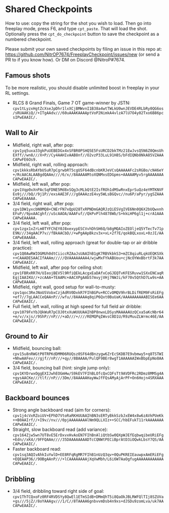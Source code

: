 # Shared Checkpoints

How to use: copy the string for the shot you wish to load.  Then go into freeplay mode,
press F6, and type `cpt_paste`.  That will load the shot.  Optionally press the
`cpt_do_checkpoint` button to save the checkpoint as a numbered checkpoint.

Please submit your own saved checkpoints by filing an issue in this repo at:
https://github.com/NitrOP7674/FreeplayCheckpoint/issues/new (or send a PR to
if you know how).  Or DM on Discord @NitroP#7674.

## Famous shots

To be more realistic, you should disable unlimited boost in freeplay in your RL settings.

- RLCS 8 Grand Finals, Game 7 OT game-winner by JSTN:
  `cpv1tLyzxHgtZcXseJpDhr1lxXCjBMWvnI1B38a4wtTWLkU0wnJEVDE4RLbRy0QG6os/sRUAAKiQ//+ITgAAdv///60uAAAKAAAAptVoP2NimkA4vlzA7lU7O4y02Txo6B86pcsIPwEAAIC/.`

## Wall to Air

- Midfield, right wall, after pop:
  `cpv1yq5uxa33gkPuUEBEDGx4xSFBR0PSHQ5E5FsURCD2bkTMz21EwJvsQ5N6Z0QmsUhEXff//wn8///X+P//Cy4AAHIvAAB8nf//O2vzP33LuL91H8S/bFdIQNb8NkA85VZAAACAPwFE6Os9.`
- Midfield, right wall, rolling approach:
  `cpv1kkksRbAYbUSuR7pCgrwbRT5cgUSF64dBcnbKRJeVCsQAAAAAFc2sRGBo/cN46eY+/RcAACALAABgdQAAm////6/x//8AAAAAMtoXQNMxsEDGpms+AAAAAMyv5rgAAAAAAACAPwEAAIC/.`
- Midfield, left wall, after pop:
  `cpv1Vqp0xXnPAcSqFDNE5Md8xSQg3cMLbQtE2IsfROh1dMSwRnxEprSuQz4eYMTKNVFEo9j///bQ//9j1P//exsAAE3F///gOAAAzzE4vy5WLsBGQvc//nu6P/aPyr/ygSZAAACAPwEAAAAA.`
- 3/4 field, right wall, after pop:
  `cpv1DW1yxcbN0MQ8+CNErFN7xQpU28TxRPNDmGAQRJzQiESVgIVE6Nn0Q6X2bUQwxnhEFuP//9pxAACghf//uScAAOA/AAAFuf//QkPvPlh4878Wb/S+kkLHP6gl1j+crA1AAACAPwEAAAAA.`
- 3/4 field, left wall, after pop:
  `cpv1zgx1xZrLm0TYFChEY0J8xexypESCVvhDhSH6Q/b8gMQAIoZEOljeQ5YTecTv71pE9N///34gAACP7v//fBkAACbD//+wPgAApBkzv3x+xL+2f7E/qokBQLxoxL+0zJI/AACAPwEAAAAA.`
- 3/4 field, left wall, rolling approach (great for double-tap or air dribble practice):
  `cpv1Q0AwRWIOGMUh0dtCiiccRZAaJsUAAIhB1gK7RBVkbkS3+mZC8qiuRLqkUEQKSXk++CAAADESAACIfAAAm/////QVAAAAAAAA4/wjwMxFYkABUou+cjNcOYWxBbrtF3k7AACAPwEAAIC/.`
- Midfield, left wall, after pop for ceiling shot:
  `cpv1FBRxRR7H/UIeojBEV5l9RfiQEkLAcgxEaDAfxCoGJEQTvKFESRuvw1SXxENCaqREgjIAAIKU//+zcAAA+TEAAMc+AACXPgAAb57mvyjVHj7NWJi/kF70v5QthD7Lw9s+AACAPwEAAAAA.`
- Midfield, right wall, good setup for wall-to-musty:
  `cpv1qoc3ReJNoUSVobxCzjAdRV0DxkR7FIhBGPu+RCCvOMQV9hrBLDifREM9FsRiEFg+ef7//7gLAACCeQAAnP///wfu//8AAAAAq8qiP6Qxt0BuUaK/AAAAAAAAAABISEe6AACAPwEAAIC/.`
- Full field, left wall, rolling at high speed for full field air dribble:
  `cpv1079FxYbJQkWuR7pCOJ0txXuWUUUAAIhBP8nwxLDSysMAAAAAUzQCxa5aKcNbr64+e/v//xjs//9ShP//nP///+aD///+////REMQPqIWvsC0D1U/R9zMuuZLWrmc46E/AACAPwEAAIC/.`

## Ground to Air

- Midfield, bouncing ball:
  `cpv15u8nRWGtP0TRPKdDMM06RUQsz0SF64dBnzygw6ZrEcSKDB7E9vbmwy5+q8TSTWI+NhwAAFev///gjf//nP///+qy//8BAAAA/PulQF9BEr8wgT1AAAAAAIWxBbpEpNo8AACAPwEAAIC/.`
- 3/4 field, bouncing ball (hint: single jump only):
  `cpv1KYDrwxOggEXIJwhEOGmHw/S9kEV7FIhBLOfcQxCQFsTt9AVDFRc2RDmz8MMSg4A+gysAACKe///tlf//nP///3Dm//8AAAAAHayWwJfFQsAMyAjArPF+On6Hojn4SRXAAACAPwEAAIC/.`

## Backboard bounces

- Strong angle backboard read (aim for corners):
  `cpv1j4cVxRZoiUV+EPhD7VtoRaRKHUUAAIhBN3sERTyBkkSzbJxEW4x8w6zAVkPUeKk++B0AAIrf//+I9v//nv///0pjAAAAAAAAlNm9QLLXIz++SCC/hbEFukT11rkAAAAAAACAPwEAAIC/.`
- Straight, slow backboard read (add variance):
  `cpv164Zjw5wn7UT8vE5ErDxvxHvAoEN7FIhBnAliQtbSw0QXpWJEfEqbwqibeURiEFg+Edn//xK4//9FFQAAm////35DAAAAAAAADTcCQNWtPECiBprAtD3iOQwkLbsY7QS/AACAPwEAAIC/.`
- Faster backboard read:
  `cpv1sq3AQIvAhkIuYwlD+EE8RFqRgMR7FIhB1nUzQ3qv+0QuPKREIEauwpxAmERiEFg+EQEAAP36//9OBgAAnP///+lCAAAAAAAAjXqVwMbh/L6i6W7AaOgfugAAAAAAAAAAAACAPwEAAIC/.`

## Dribbling

- 3/4 field, dribbling toward right side of goal:
  `cpv1ThTCQxoFz0RF4RVDSYy8QwEl1ETmSIdB+DMmQhT5i8QaOkJBLRWFQlTIj8SZUVa+gs///5jZ//8oYAAAgv///1/C//8TAAAA6gnbvvmDsb4n9xs+dJSDu9zomLva/uk7AACAPwEAAIC/.`
  
